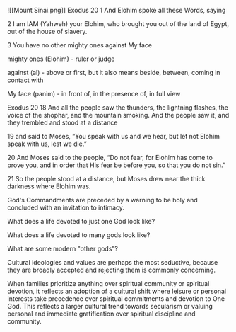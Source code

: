 ![[Mount Sinai.png]]
Exodus 20
1 And Elohim spoke all these Words, saying

2 I am IAM (Yahweh) your Elohim, who brought you out of the land of Egypt, out of the house of slavery.

3 You have no other mighty ones against My face

mighty ones (Elohim) - ruler or judge

against (al) - above or first, but it also means beside, between, coming in contact with

My face (panim) - in front of, in the presence of, in full view


Exodus 20
18 And all the people saw the thunders, the lightning flashes, the voice of the shophar, and the mountain smoking. And the people saw it, and they trembled and stood at a distance

19 and said to Moses, “You speak with us and we hear, but let not Elohim speak with us, lest we die.”

20 And Moses said to the people, “Do not fear, for Elohim has come to prove you, and in order that His fear be before you, so that you do not sin.”

21 So the people stood at a distance, but Moses drew near the thick darkness where Elohim was.

God's Commandments are preceded by a warning to be holy and concluded with an invitation to intimacy.

What does a life devoted to just one God look like?

What does a life devoted to many gods look like?

What are some modern "other gods"?

Cultural ideologies and values are perhaps the most seductive, because they are broadly accepted and rejecting them is commonly concerning.

When families prioritize anything over spiritual community or spiritual devotion, it reflects an adoption of a cultural shift where leisure or personal interests take precedence over spiritual commitments and devotion to One God. This reflects a larger cultural trend towards secularism or valuing personal and immediate gratification over spiritual discipline and community.